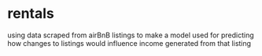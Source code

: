 # rentals
using data scraped from airBnB listings to make a model used for predicting how changes to listings would influence income generated from that listing
